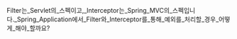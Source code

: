 Filter는_Servlet의_스펙이고,_Interceptor는_Spring_MVC의_스펙입니다._Spring_Application에서_Filter와_Interceptor를_통해_예외를_처리할_경우_어떻게_해야_할까요?